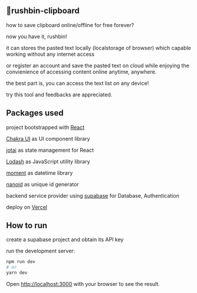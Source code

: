 ## 🤑rushbin-clipboard
how to save clipboard online/offline for free forever?

now you have it, rushbin!

it can stores the pasted text locally (localstorage of browser) which capable working without any internet access

or register an account and save the pasted text on cloud while enjoying the convienience of accessing content online anytime, anywhere.

the best part is, you can access the text list on any device!

try this tool and feedbacks are appreciated.


## Packages used
project bootstrapped with [React](https://reactjs.org/)

[Chakra UI](https://chakra-ui.com/) as UI component library

[jotai](https://github.com/pmndrs/jotai) as state management for React

[Lodash](https://lodash.com/) as JavaScript utility library

[moment](https://momentjs.com/) as datetime library

[nanoid](https://github.com/ai/nanoid) as unique id generator

backend service provider using [supabase](https://supabase.com/) for Database, Authentication

deploy on [Vercel](https://vercel.com)


## How to run

create a supabase project and obtain its API key

run the development server:

```bash
npm run dev
# or
yarn dev
```

Open [http://localhost:3000](http://localhost:3000) with your browser to see the result.
